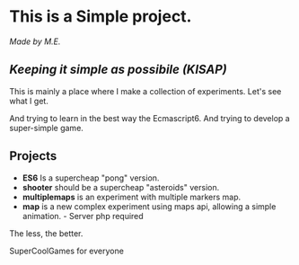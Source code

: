 This is a Simple project.
===================
_Made by M.E._

## *Keeping it simple as possibile (_KISAP_)*

This is mainly a place where I make a collection of experiments. 
Let's see what I get.

And trying to learn in the best way the Ecmascript6.
And trying to develop a super-simple game.

## Projects
* **ES6** Is a supercheap "pong" version.
* **shooter** should be a supercheap "asteroids" version.
* **multiplemaps** is an experiment with multiple markers map.
* **map** is a new complex experiment using maps api, allowing a simple animation. - Server php required

The less, the better.

SuperCoolGames for everyone